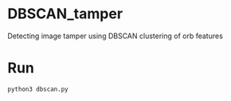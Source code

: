 # DBSCAN_tamper
Detecting image tamper using DBSCAN clustering of orb features

# Run
```python3 dbscan.py```
